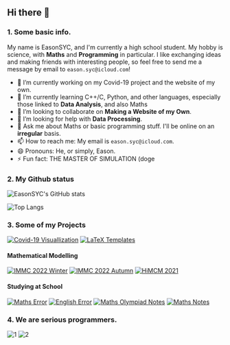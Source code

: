 ## Hi there 👋

### 1. Some basic info.

My name is EasonSYC, and I'm currently a high school student. My hobby is science, with **Maths** and **Programming** in particular. I like exchanging ideas and making friends with interesting people, so feel free to send me a message by email to `eason.syc@icloud.com`!

- 🔭 I’m currently working on my Covid-19 project and the website of my own.
- 🌱 I’m currently learning C++/C, Python, and other languages, especially those linked to **Data Analysis**, and also Maths
- 👯 I’m looking to collaborate on **Making a Website of my Own**.
- 🤔 I’m looking for help with **Data Processing**.
- 💬 Ask me about Maths or basic programming stuff. I'll be online on an **irregular** basis.
- 📫 How to reach me: My email is `eason.syc@icloud.com`.
- 😄 Pronouns: He, or simply, Eason.
- ⚡ Fun fact: THE MASTER OF SIMULATION (doge

### 2. My Github status

![EasonSYC's GitHub stats](https://github-readme-stats.vercel.app/api?username=EasonSYC&show_icons=true)

![Top Langs](https://github-readme-stats.vercel.app/api/top-langs/?username=EasonSYC&l)

### 3. Some of my Projects

[![Covid-19 Visuallization](https://github-readme-stats.vercel.app/api/pin/?username=EasonSYC&repo=covid-19-visuallization)](https://github.com/EasonSYC/covid-19-visuallization)
[![LaTeX Templates](https://github-readme-stats.vercel.app/api/pin/?username=EasonSYC&repo=LaTeX-Templates)](https://github.com/EasonSYC/LaTeX-Templates)

#### Mathematical Modelling

<!-- [![IMMC 2022 International](https://github-readme-stats.vercel.app/api/pin/?username=stOOrz-Mathematical-Modelling-Group&repo=IMMC_2022_International)](https://github.com/stOOrz-Mathematical-Modelling-Group/IMMC_2022_International) -->
[![IMMC 2022 Winter](https://github-readme-stats.vercel.app/api/pin/?username=stOOrz-Mathematical-Modelling-Group&repo=IMMC_2022_Winter)](https://github.com/stOOrz-Mathematical-Modelling-Group/IMMC_2022_Winter)
[![IMMC 2022 Autumn](https://github-readme-stats.vercel.app/api/pin/?username=stOOrz-Mathematical-Modelling-Group&repo=IMMC_2022_Autumn)](https://github.com/stOOrz-Mathematical-Modelling-Group/IMMC_2022_Autumn)
[![HiMCM 2021](https://github-readme-stats.vercel.app/api/pin/?username=stOOrz-Mathematical-Modelling-Group&repo=HiMCM_2021)](https://github.com/stOOrz-Mathematical-Modelling-Group/HiMCM_2021)



#### Studying at School

[![Maths Error](https://github-readme-stats.vercel.app/api/pin/?username=EasonSYC&repo=Maths_Error)](https://github.com/EasonSYC/Maths_Error)
[![English Error](https://github-readme-stats.vercel.app/api/pin/?username=EasonSYC&repo=English_Error)](https://github.com/EasonSYC/English_Error)
[![Maths Olympiad Notes](https://github-readme-stats.vercel.app/api/pin/?username=EasonSYC&repo=Maths_Olympiad_Notes)](https://github.com/EasonSYC/Maths_Olympiad_Notes)
[![Maths Notes](https://github-readme-stats.vercel.app/api/pin/?username=EasonSYC&repo=Maths_Notes)](https://github.com/EasonSYC/Maths_Notes)


### 4. We are serious programmers.

![1](https://user-images.githubusercontent.com/68184967/159121666-60aac23f-83c1-45c5-b9af-6adeb89b7d4e.jpg)
![2](https://user-images.githubusercontent.com/68184967/159121877-7fbfcf93-59ba-4a58-8492-7b4203202a82.gif)